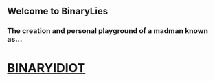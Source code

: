## Welcome to BinaryLies
### The creation and personal playground of a madman known as...
# [BINARYIDIOT](./about.html "About Me")